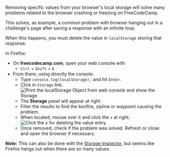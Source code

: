 Removing specific values from your browser's local storage will solve many problems related to the browser crashing or freezing on FreeCodeCamp.

This solves, as example, a common problem with browser hanging out in a challenge's page after saving a response with an infinite loop.

When this happens, you must delete the value in `localStorage` storing that response.

In Firefox:
* On **freecodecamp.com**, open your web console with
  * `Ctrl` + `Shift` + `K`
* From there, using directly the console:
  * Type `console.log(localStorage);` and hit `Enter`.
  * Click in `Storage` link.
    ![Print the localStorage Object from web console and show the Storage](http://i.imgur.com/AsflWtv.png)
  * The **Storage** panel will appear at right.
  * Filter the results to find the bonfire, zipline or waypoint causing the problem.
  * When located, mouse over it and click the `x` at right.
    ![Click the x for deleting the value entry.](http://i.imgur.com/3URr4jQ.png)
  * Once removed, check if the problem was solved. Refresh or close and open the browser if necessary.

**Note:** This can also be done with the [Storage Inspector](https://developer.mozilla.org/en-US/docs/Tools/Storage_Inspector), but seems like Firefox hangs out when there are so many values.
